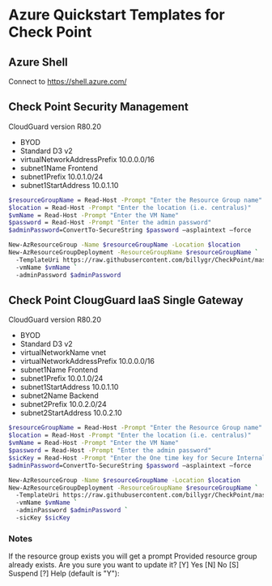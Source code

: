 # Azure Quickstart Templates for Check Point

## Azure Shell

Connect to https://shell.azure.com/

## Check Point Security Management

CloudGuard version R80.20
* BYOD
* Standard D3 v2
* virtualNetworkAddressPrefix 10.0.0.0/16
* subnet1Name Frontend
* subnet1Prefix 10.0.1.0/24
* subnet1StartAddress 10.0.1.10

```bash
$resourceGroupName = Read-Host -Prompt "Enter the Resource Group name"
$location = Read-Host -Prompt "Enter the location (i.e. centralus)"
$vmName = Read-Host -Prompt "Enter the VM Name"
$password = Read-Host -Prompt "Enter the admin password"
$adminPassword=ConvertTo-SecureString $password –asplaintext –force

New-AzResourceGroup -Name $resourceGroupName -Location $location
New-AzResourceGroupDeployment -ResourceGroupName $resourceGroupName `
  -TemplateUri https://raw.githubusercontent.com/billygr/CheckPoint/master/Azure/azure-quickstart-templates/mgmt/azuredeploy.json `
  -vmName $vmName `
  -adminPassword $adminPassword
```

## Check Point ClougGuard IaaS Single Gateway

CloudGuard version R80.20
* BYOD
* Standard D3 v2
* virtualNetworkName   vnet
* virtualNetworkAddressPrefix  10.0.0.0/16
* subnet1Name  Frontend
* subnet1Prefix 10.0.1.0/24
* subnet1StartAddress 10.0.1.10
* subnet2Name Backend
* subnet2Prefix 10.0.2.0/24
* subnet2StartAddress 10.0.2.10

```bash
$resourceGroupName = Read-Host -Prompt "Enter the Resource Group name"
$location = Read-Host -Prompt "Enter the location (i.e. centralus)"
$vmName = Read-Host -Prompt "Enter the VM Name"
$password = Read-Host -Prompt "Enter the admin password"
$sicKey = Read-Host -Prompt "Enter the One time key for Secure Internal Communication"
$adminPassword=ConvertTo-SecureString $password –asplaintext –force

New-AzResourceGroup -Name $resourceGroupName -Location $location
New-AzResourceGroupDeployment -ResourceGroupName $resourceGroupName `
  -TemplateUri https://raw.githubusercontent.com/billygr/CheckPoint/master/Azure/azure-quickstart-templates/gw/azuredeploy.json `
  -vmName $vmName `
  -adminPassword $adminPassword `
  -sicKey $sicKey
```

### Notes
If the resource group exists you will get a prompt
Provided resource group already exists. Are you sure you want to update it?
[Y] Yes  [N] No  [S] Suspend  [?] Help (default is "Y"):
